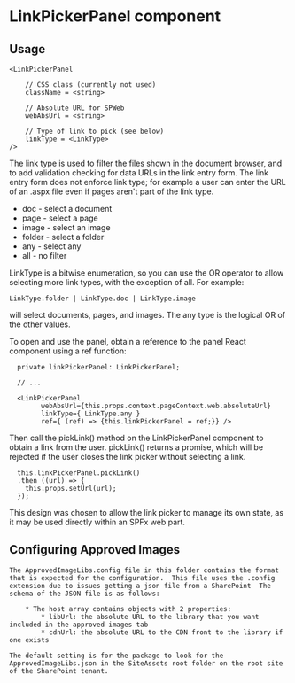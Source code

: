 # LinkPickerPanel component

## Usage

    <LinkPickerPanel

        // CSS class (currently not used)
        className = <string>

        // Absolute URL for SPWeb
        webAbsUrl = <string>

        // Type of link to pick (see below)
        linkType = <LinkType>
    />

The link type is used to filter the files shown in the document browser, and to add
validation checking for data URLs in the link entry form. The link entry form does not enforce link type; for example a user can enter the URL of an .aspx file even if pages aren't part of the link type.

* doc - select a document
* page - select a page
* image - select an image
* folder - select a folder
* any - select any
* all - no filter

LinkType is a bitwise enumeration, so you can use the OR operator to allow selecting more link types, with the exception of all. For example:

    LinkType.folder | LinkType.doc | LinkType.image

will select documents, pages, and images. The any type is the logical OR of the other values.

To open and use the panel, obtain a reference to the panel React component using a ref function:

      private linkPickerPanel: LinkPickerPanel;

      // ...

      <LinkPickerPanel
            webAbsUrl={this.props.context.pageContext.web.absoluteUrl}
            linkType={ LinkType.any }
            ref={ (ref) => {this.linkPickerPanel = ref;}} />

Then call the pickLink() method on the LinkPickerPanel component to obtain a link from the user. pickLink() returns a promise, which will be rejected if the user closes the link picker without selecting a link.

      this.linkPickerPanel.pickLink()
      .then ((url) => {
        this.props.setUrl(url);
      });

This design was chosen to allow the link picker to manage its own state, as it may be used directly within an SPFx web part.

## Configuring Approved Images

    The ApprovedImageLibs.config file in this folder contains the format that is expected for the configuration.  This file uses the .config extension due to issues getting a json file from a SharePoint  The schema of the JSON file is as follows:

        * The host array contains objects with 2 properties:
            * libUrl: the absolute URL to the library that you want included in the approved images tab
            * cdnUrl: the absolute URL to the CDN front to the library if one exists
    
    The default setting is for the package to look for the ApprovedImageLibs.json in the SiteAssets root folder on the root site of the SharePoint tenant.
